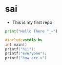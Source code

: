 # sai
- This is my first repo
```py
print("Hello There ^_~")
```
```c
#include<stdio.h>
int main()
printf("hii"):
printf("everyone");
printf("how are u")
```
